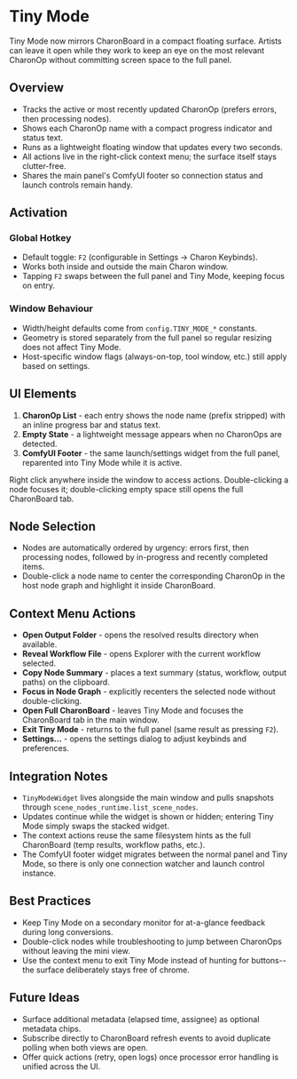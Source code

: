# Tiny Mode

Tiny Mode now mirrors CharonBoard in a compact floating surface. Artists can leave it open while they work to keep an eye on the most relevant CharonOp without committing screen space to the full panel.

## Overview
- Tracks the active or most recently updated CharonOp (prefers errors, then processing nodes).
- Shows each CharonOp name with a compact progress indicator and status text.
- Runs as a lightweight floating window that updates every two seconds.
- All actions live in the right-click context menu; the surface itself stays clutter-free.
- Shares the main panel's ComfyUI footer so connection status and launch controls remain handy.

## Activation
### Global Hotkey
- Default toggle: `F2` (configurable in Settings -> Charon Keybinds).
- Works both inside and outside the main Charon window.
- Tapping `F2` swaps between the full panel and Tiny Mode, keeping focus on entry.

### Window Behaviour
- Width/height defaults come from `config.TINY_MODE_*` constants.
- Geometry is stored separately from the full panel so regular resizing does not affect Tiny Mode.
- Host-specific window flags (always-on-top, tool window, etc.) still apply based on settings.

## UI Elements
1. **CharonOp List** - each entry shows the node name (prefix stripped) with an inline progress bar and status text.
2. **Empty State** - a lightweight message appears when no CharonOps are detected.
3. **ComfyUI Footer** - the same launch/settings widget from the full panel, reparented into Tiny Mode while it is active.

Right click anywhere inside the window to access actions. Double-clicking a node focuses it; double-clicking empty space still opens the full CharonBoard tab.

## Node Selection
- Nodes are automatically ordered by urgency: errors first, then processing nodes, followed by in-progress and recently completed items.
- Double-click a node name to center the corresponding CharonOp in the host node graph and highlight it inside CharonBoard.

## Context Menu Actions
- **Open Output Folder** - opens the resolved results directory when available.
- **Reveal Workflow File** - opens Explorer with the current workflow selected.
- **Copy Node Summary** - places a text summary (status, workflow, output paths) on the clipboard.
- **Focus in Node Graph** - explicitly recenters the selected node without double-clicking.
- **Open Full CharonBoard** - leaves Tiny Mode and focuses the CharonBoard tab in the main window.
- **Exit Tiny Mode** - returns to the full panel (same result as pressing `F2`).
- **Settings...** - opens the settings dialog to adjust keybinds and preferences.

## Integration Notes
- `TinyModeWidget` lives alongside the main window and pulls snapshots through `scene_nodes_runtime.list_scene_nodes`.
- Updates continue while the widget is shown or hidden; entering Tiny Mode simply swaps the stacked widget.
- The context actions reuse the same filesystem hints as the full CharonBoard (temp results, workflow paths, etc.).
- The ComfyUI footer widget migrates between the normal panel and Tiny Mode, so there is only one connection watcher and launch control instance.

## Best Practices
- Keep Tiny Mode on a secondary monitor for at-a-glance feedback during long conversions.
- Double-click nodes while troubleshooting to jump between CharonOps without leaving the mini view.
- Use the context menu to exit Tiny Mode instead of hunting for buttons--the surface deliberately stays free of chrome.

## Future Ideas
- Surface additional metadata (elapsed time, assignee) as optional metadata chips.
- Subscribe directly to CharonBoard refresh events to avoid duplicate polling when both views are open.
- Offer quick actions (retry, open logs) once processor error handling is unified across the UI.
